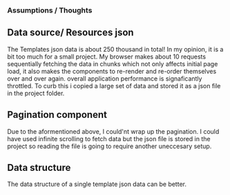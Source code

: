 ### Assumptions / Thoughts

## Data source/ Resources json
  The Templates json data is about 250 thousand in total! In my opinion, it is a bit too much for 
  a small project. My browser makes about 10 requests sequentially fetching the data in chunks which
  not only affects initial page load, it also makes the components to re-render and re-order themselves over and over again. overall application performance is signaficantly throttled.
    To curb this i copied a large set of data and stored it as a json file in the project folder. 

## Pagination component
  Due to the aformentioned above, I could'nt wrap up the pagination. I could have used infinite scrolling
  to fetch data but the json file is stored in the project so reading the file is going to require another uneccesary setup.

## Data structure
  The data structure of a single template json data can be better.




